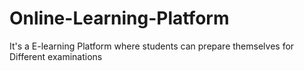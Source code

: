 # Online-Learning-Platform
It's a E-learning Platform where students can prepare themselves for Different examinations
